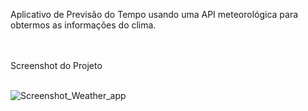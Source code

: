 Aplicativo de Previsão do Tempo usando uma API meteorológica para obtermos as informações do clima.<br><br><br>

Screenshot do Projeto<br><br>

![Screenshot_Weather_app](https://github.com/CesarLacerdaBR/project_weather_app/assets/173616399/ad01f984-3e00-483a-ba2c-6e11af4f224c)
